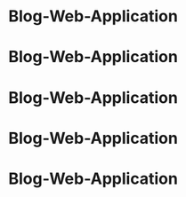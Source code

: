 # Blog-Web-Application
# Blog-Web-Application
# Blog-Web-Application
# Blog-Web-Application
# Blog-Web-Application
